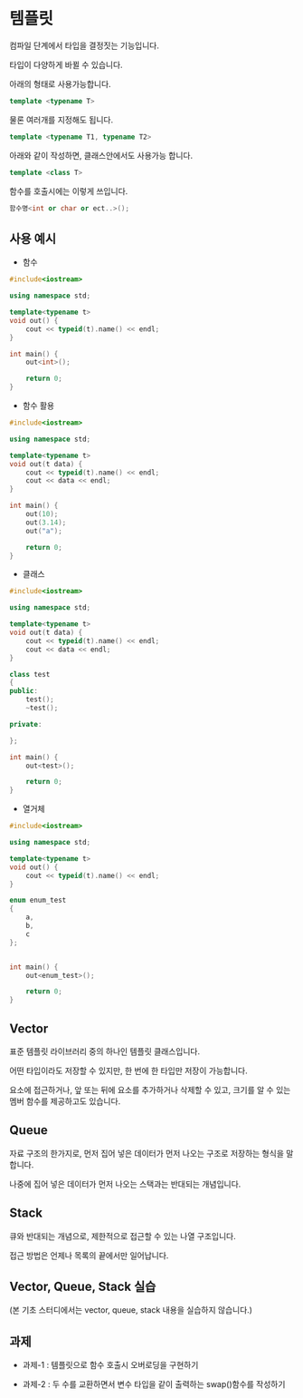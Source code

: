 # 템플릿

컴파일 단계에서 타입을 결정짓는 기능입니다.

타입이 다양하게 바뀔 수 있습니다.

아래의 형태로 사용가능합니다.

```c++
template <typename T>
```

물론 여러개를 지정해도 됩니다.

```c++
template <typename T1, typename T2>
```

아래와 같이 작성하면,  클래스안에서도 사용가능 합니다.

```c++
template <class T>
```

함수를 호출시에는 이렇게 쓰입니다.

```c++
함수명<int or char or ect..>();
```

## 사용 예시

* 함수

```c++
#include<iostream>

using namespace std;

template<typename t>
void out() {
    cout << typeid(t).name() << endl;
}

int main() {
    out<int>();

    return 0;
}
```

* 함수 활용

```c++
#include<iostream>

using namespace std;

template<typename t>
void out(t data) {
    cout << typeid(t).name() << endl;
    cout << data << endl;
}

int main() {
    out(10);
    out(3.14);
    out("a");

    return 0;
}
```

* 클래스

```c++
#include<iostream>

using namespace std;

template<typename t>
void out(t data) {
    cout << typeid(t).name() << endl;
    cout << data << endl;
}

class test
{
public:
    test();
    ~test();

private:

};

int main() {
    out<test>();

    return 0;
}
```

* 열거체

```c++
#include<iostream>

using namespace std;

template<typename t>
void out() {
    cout << typeid(t).name() << endl;
}

enum enum_test
{
    a,
    b,
    c
};


int main() {
    out<enum_test>();

    return 0;
}
```

## Vector

표준 템플릿 라이브러리 중의 하나인 템플릿 클래스입니다.

어떤 타입이라도 저장할 수 있지만, 한 번에 한 타입만 저장이 가능합니다.

요소에 접근하거나, 앞 또는 뒤에 요소를 추가하거나 삭제할 수 있고, 크기를 알 수 있는 멤버 함수를 제공하고도 있습니다.

## Queue

자료 구조의 한가지로, 먼저 집어 넣은 데이터가 먼저 나오는 구조로 저장하는 형식을 말합니다.

나중에 집어 넣은 데이터가 먼저 나오는 스택과는 반대되는 개념입니다.

## Stack

큐와 반대되는 개념으로, 제한적으로 접근할 수 있는 나열 구조입니다.

접근 방법은 언제나 목록의 끝에서만 일어납니다.

## Vector, Queue, Stack 실습

(본 기초 스터디에서는 vector, queue, stack 내용을 실습하지 않습니다.)

## 과제

* 과제-1 : 템플릿으로 함수 호출시 오버로딩을 구현하기

* 과제-2 : 두 수를 교환하면서 변수 타입을 같이 출력하는 swap()함수를 작성하기